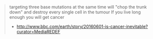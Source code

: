 > targeting three base mutations at the same time will "chop the trunk down" and destroy every single cell in the tumour
> If you live long enough you will get cancer
> - http://www.bbc.com/earth/story/20160601-is-cancer-inevitable?curator=MediaREDEF
